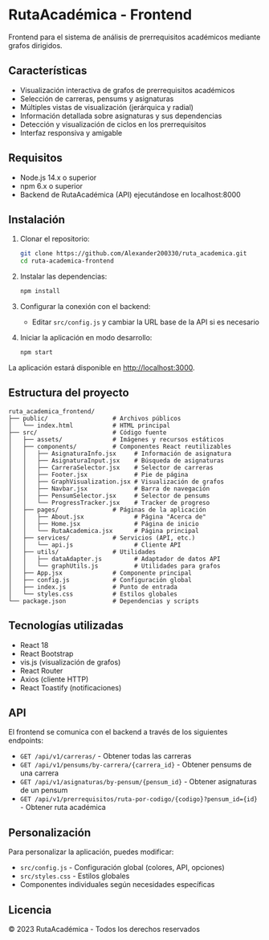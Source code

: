 # RutaAcadémica - Frontend

Frontend para el sistema de análisis de prerrequisitos académicos mediante grafos dirigidos.

## Características

- Visualización interactiva de grafos de prerrequisitos académicos
- Selección de carreras, pensums y asignaturas
- Múltiples vistas de visualización (jerárquica y radial)
- Información detallada sobre asignaturas y sus dependencias
- Detección y visualización de ciclos en los prerrequisitos
- Interfaz responsiva y amigable

## Requisitos

- Node.js 14.x o superior
- npm 6.x o superior
- Backend de RutaAcadémica (API) ejecutándose en localhost:8000

## Instalación

1. Clonar el repositorio:
   ```bash
   git clone https://github.com/Alexander200330/ruta_academica.git
   cd ruta-academica-frontend
   ```

2. Instalar las dependencias:
   ```bash
   npm install
   ```

3. Configurar la conexión con el backend:
   - Editar `src/config.js` y cambiar la URL base de la API si es necesario

4. Iniciar la aplicación en modo desarrollo:
   ```bash
   npm start
   ```

La aplicación estará disponible en [http://localhost:3000](http://localhost:3000).

## Estructura del proyecto

```
ruta_academica_frontend/
├── public/                  # Archivos públicos
│   └── index.html           # HTML principal
├── src/                     # Código fuente
│   ├── assets/              # Imágenes y recursos estáticos
│   ├── components/          # Componentes React reutilizables
│   │   ├── AsignaturaInfo.jsx     # Información de asignatura
│   │   ├── AsignaturaInput.jsx    # Búsqueda de asignaturas
│   │   ├── CarreraSelector.jsx    # Selector de carreras
│   │   ├── Footer.jsx             # Pie de página
│   │   ├── GraphVisualization.jsx # Visualización de grafos
│   │   ├── Navbar.jsx             # Barra de navegación
│   │   ├── PensumSelector.jsx     # Selector de pensums
│   │   └── ProgressTracker.jsx    # Tracker de progreso
│   ├── pages/               # Páginas de la aplicación
│   │   ├── About.jsx              # Página "Acerca de"
│   │   ├── Home.jsx               # Página de inicio
│   │   └── RutaAcademica.jsx      # Página principal
│   ├── services/            # Servicios (API, etc.)
│   │   └── api.js                 # Cliente API
│   ├── utils/               # Utilidades
│   │   ├── dataAdapter.js         # Adaptador de datos API
│   │   └── graphUtils.js          # Utilidades para grafos
│   ├── App.jsx              # Componente principal
│   ├── config.js            # Configuración global
│   ├── index.js             # Punto de entrada
│   └── styles.css           # Estilos globales
└── package.json             # Dependencias y scripts
```

## Tecnologías utilizadas

- React 18
- React Bootstrap
- vis.js (visualización de grafos)
- React Router
- Axios (cliente HTTP)
- React Toastify (notificaciones)

## API

El frontend se comunica con el backend a través de los siguientes endpoints:

- `GET /api/v1/carreras/` - Obtener todas las carreras
- `GET /api/v1/pensums/by-carrera/{carrera_id}` - Obtener pensums de una carrera
- `GET /api/v1/asignaturas/by-pensum/{pensum_id}` - Obtener asignaturas de un pensum
- `GET /api/v1/prerrequisitos/ruta-por-codigo/{codigo}?pensum_id={id}` - Obtener ruta académica

## Personalización

Para personalizar la aplicación, puedes modificar:

- `src/config.js` - Configuración global (colores, API, opciones)
- `src/styles.css` - Estilos globales
- Componentes individuales según necesidades específicas

## Licencia

© 2023 RutaAcadémica - Todos los derechos reservados